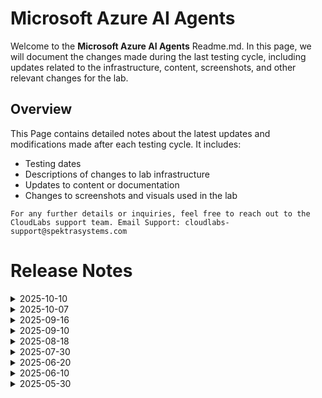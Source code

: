 # Microsoft Azure AI Agents

Welcome to the **Microsoft Azure AI Agents** Readme.md. In this page, we will document the changes made during the last testing cycle, including updates related to the infrastructure, content, screenshots, and other relevant changes for the lab.

## Overview

This Page contains detailed notes about the latest updates and modifications made after each testing cycle. It includes:

- Testing dates
- Descriptions of changes to lab infrastructure
- Updates to content or documentation
- Changes to screenshots and visuals used in the lab

`For any further details or inquiries, feel free to reach out to the CloudLabs support team. Email Support: cloudlabs-support@spektrasystems.com`

# Release Notes

<details>
  <summary>2025-10-10</summary>

## Release Date: 2025-10-10

### Summary of Changes

- The lab has been successfully tested, and the lab content along with validations have been reviewed and updated.

### Testing Notes

- **Testing Date**: 2025-10-10

### Testing Scope 

- Performed end to end lab testing and all validations were successful, updated lab guide for better clarity.

</details>

<details>
  <summary>2025-10-07</summary>

## Release Date: 2025-10-07

### Summary of Changes

- Minor updates in the lab guide were made.

### Infrastructure Changes

NA

### Content Changes

NA

### Screenshot Updates

**Minor Updates**: 
  **Updated**: A Few screenshots were updated.

### Testing Notes

- **Testing Date**: 2025-09-16

### Testing Scope 

- End-to-end lab testing was performed with successful validation. Minor changes were made in lab guide.

</details>

<details>
  <summary>2025-09-16</summary>

## Release Date : 2025-09-16

### Summary of Changes

- Minor updates in lab guide were made.

### Infrastructure Changes

NA

### Content Changes

NA

### Screenshot Updates

**Minor Updates**: 
  **Updated**: Few screenshots were updated.

### Testing Notes

- **Testing Date**: 2025-09-15

### Testing Scope 

- End-to-end lab testing was performed with successful validation. Minor changes were made in lab guide.

</details>

<details>
  <summary>2025-09-10</summary>

## Release Date: 2025-09-10

### Summary of Changes

- The lab has been successfully tested, and the lab content along with validations have been reviewed and updated.

### Testing Notes

- **Testing Date**: 2025-09-10

### Testing Scope 

- Performed end to end lab testing and all validations were successful, updated lab guide for better clarity.

</details>

<details>
  <summary>2025-08-18</summary>

## Release Date : 2025-08-18

### Summary of Changes

- End-to-end testing has been successfully completed. All screenshots and modules in the lab guide were reviewed and confirmed to be up to date, requiring no changes. And the lab was verified to ensure a consistent, improved user experience with no issues identified.

### Infrastructure Changes

NA

### Content Changes

Incorporated two additional notes into the lab guide based on feedback, ensuring enhanced clarity, accuracy, and completeness.
  
### Screenshot Updates

NA

### Testing Notes

- **Testing Date**: 2025-08-18

### Testing Scope 

- End-to-end testing has been successfully completed. All screenshots and modules in the lab guide were reviewed and confirmed to be up to date.

</details>


<details>
  <summary>2025-07-30</summary>

## Release Date : 2025-07-30

### Summary of Changes

Completed end-to-end testing incorporating updated UI changes, enhanced lab guide content, and revised resource naming conventions; all screenshots were refreshed for clarity and alignment, and the lab was verified to ensure a consistent, improved user experience with no issues identified.

### Infrastructure Changes

NA

### Content Changes

- The latest round of testing has been successfully completed, incorporating both the updated UI changes and the enhancements made to the lab guide content. All modifications have been verified to ensure a consistent and improved user experience throughout the lab.
  
### Screenshot Updates

- The screenshots have been updated to align with the latest content, adhere to the revised resource naming conventions, and improve overall clarity and navigation.

### Testing Notes

- The lab has been thoroughly tested with all updated screenshots and content revisions, and no issues were identified during the testing process.

- **Testing Date**: 2025-07-30

### Testing Scope 

- Scope of testing included end-to-end lab execution, verification of updated UI elements, accuracy of revised screenshots, and validation of resource naming conventions.

------------

</details>

<details>
  <summary>2025-06-20</summary>
  
## Release Date : 2025-06-20

### Summary of Changes

- Successfully completed comprehensive testing of updated UI, lab content, and screenshots, confirming accuracy and a seamless user experience.

## Infrastructure Changes

NA

## Content Changes

The latest round of testing has been successfully completed, incorporating both the updated UI changes and the enhancements made to the lab guide content. All modifications have been verified to ensure a consistent and improved user experience throughout the lab.
  
## Screenshot Updates

The screenshots have been updated to align with the latest content, adhere to the revised resource naming conventions, and improve overall clarity and navigation.

## Testing Notes

The lab has been thoroughly tested with all updated screenshots and content revisions, and no issues were identified during the testing process.

- **Testing Date**: 2025-06-20

</details>

<details>
  <summary>2025-06-10</summary>

## Infrastructure Changes

NA

## Content Changes

As some of the resources such as **AI Hub, AI Project, Azure OpenAI, model deployments, and Managed Identity** have been automated as part of the lab along with their naming conventions, the lab guide has been updated by removing the steps where these resources were previously created manually and adding instructions to reflect these changes.
  
## Screenshot Updates

The screenshots have been updated to reflect the latest content, match the updated resource naming conventions, and ensure easier navigation.

## Testing Notes

The lab has been tested with all the updated screenshots and content changes, and no issues were found.

- **Testing Date**: 2025-06-10

</details>

<details>
  <summary>2025-05-30</summary>

## Infrastructure Changes

NA

## Content Changes

  1. Enhancements have been made to improve the user experience, including updates to the instructions reflecting the latest UI changes in Azure AI Foundry Portal and Azure OpenAI.
  2. Added a step in Lab 3 to guide users on how to establish a connection to Azure AI Search.
  3. Included a step to install the required packages in Lab 1 to ensure smooth script execution.
  
## Screenshot Updates

- **Change**: 

    1. Images have been updated as per new UI changes.
    2. Getting started page has been updated as per the new UI changes in the CloudLabs

## Testing Notes

    1. Tested the lab and encountered some issues with the script execution. To resolve this, I installed the required packages and successfully established a connection to Azure AI Search, which addressed the problems and allowed the lab to proceed as expected.

- **Testing Date**: 2025-05-30

</details>
